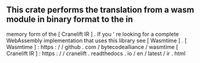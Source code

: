 This
crate
performs
the
translation
from
a
wasm
module
in
binary
format
to
the
in
-
memory
form
of
the
[
Cranelift
IR
]
.
If
you
'
re
looking
for
a
complete
WebAssembly
implementation
that
uses
this
library
see
[
Wasmtime
]
.
[
Wasmtime
]
:
https
:
/
/
github
.
com
/
bytecodealliance
/
wasmtime
[
Cranelift
IR
]
:
https
:
/
/
cranelift
.
readthedocs
.
io
/
en
/
latest
/
ir
.
html
